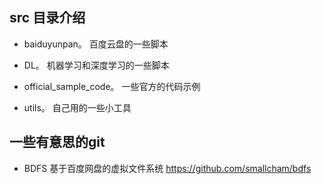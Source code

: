 
## src 目录介绍

*   baiduyunpan。
    百度云盘的一些脚本

*   DL。
    机器学习和深度学习的一些脚本

*   official_sample_code。
    一些官方的代码示例
    
*   utils。
    自己用的一些小工具


## 一些有意思的git

*   BDFS 基于百度网盘的虚拟文件系统 https://github.com/smallcham/bdfs 
